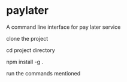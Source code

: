 # paylater
A command line interface for pay later service

clone the project

cd project directory

npm install -g .

run the commands mentioned
